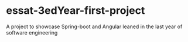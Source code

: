 # essat-3edYear-first-project
A project to showcase Spring-boot and Angular leaned in the last year of software engineering
